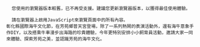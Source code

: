 
      您使用的瀏覽器版本較舊，已不再受支援。建議您更新瀏覽器版本，以獲得最佳使用體驗。
    
      請在瀏覽器上啟用JavaScript來瀏覽頁面中的所有內容。
    彰化縣國際海牛文化節，在芳苑鄉普天宮登場，除了一系列熱鬧的表演活動外，還有海牛意象手作DIY，以及搭乘牛車漫步出海路的珍貴體驗，今年更特別安排小小飼育員活動，邀請大家一同來體驗、探索芳苑之美，並認識芳苑的海牛文化。